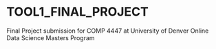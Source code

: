 # TOOL1_FINAL_PROJECT
Final Project submission for COMP 4447 at University of Denver Online Data Science Masters Program
